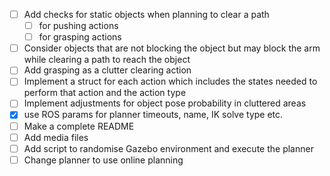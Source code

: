 - [ ] Add checks for static objects when planning to clear a path
    - [ ] for pushing actions
    - [ ] for grasping actions
- [ ] Consider objects that are not blocking the object but may block the arm while clearing a path to reach the object
- [ ] Add grasping as a clutter clearing action
- [ ] Implement a struct for each action which includes the states needed to perform that action and the action type
- [ ] Implement adjustments for object pose probability in cluttered areas
- [x] use ROS params for planner timeouts, name, IK solve type etc.
- [ ] Make a complete README
- [ ] Add media files
- [ ] Add script to randomise Gazebo environment and execute the planner
- [ ] Change planner to use online planning
